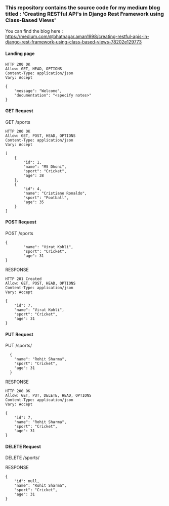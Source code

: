 ### This repository contains the source code for my medium blog titled : 'Creating RESTful API's in Django Rest Framework using Class-Based Views'

You can find the blog here : https://medium.com/@bhatnagar.aman1998/creating-restful-apis-in-django-rest-framework-using-class-based-views-78202e129773

#### Landing page
```
HTTP 200 OK
Allow: GET, HEAD, OPTIONS
Content-Type: application/json
Vary: Accept

{
    "message": "Welcome",
    "documentation": "<specify notes>"
}
```
#### GET Request
GET /sports
```
HTTP 200 OK
Allow: GET, POST, HEAD, OPTIONS
Content-Type: application/json
Vary: Accept

[
    {
        "id": 1,
        "name": "MS Dhoni",
        "sport": "Cricket",
        "age": 38
    },
    {
        "id": 4,
        "name": "Cristiano Ronaldo",
        "sport": "Football",
        "age": 35
    }
]
```

#### POST Request
POST /sports
```
{
        "name": "Virat Kohli",
        "sport": "Cricket",
        "age": 31
}
```

RESPONSE 
```
HTTP 201 Created
Allow: GET, POST, HEAD, OPTIONS
Content-Type: application/json
Vary: Accept

{
    "id": 7,
    "name": "Virat Kohli",
    "sport": "Cricket",
    "age": 31
}
```

#### PUT Request
PUT /sports/<id>
```
  {
    "name": "Rohit Sharma",
    "sport": "Cricket",
    "age": 31
  }
```
  
RESPONSE
```
HTTP 200 OK
Allow: GET, PUT, DELETE, HEAD, OPTIONS
Content-Type: application/json
Vary: Accept

{
    "id": 7,
    "name": "Rohit Sharma",
    "sport": "Cricket",
    "age": 31
}
```

#### DELETE Request
DELETE /sports/<id>

RESPONSE
```
{
    "id": null,
    "name": "Rohit Sharma",
    "sport": "Cricket",
    "age": 31
}
```
  

